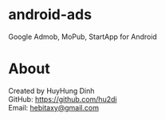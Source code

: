 # android-ads
Google Admob, MoPub, StartApp for Android

# About
Created by HuyHung Dinh<br>
GitHub: https://github.com/hu2di<br>
Email: hebitaxy@gmail.com
